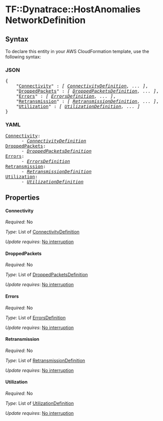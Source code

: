 # TF::Dynatrace::HostAnomalies NetworkDefinition

## Syntax

To declare this entity in your AWS CloudFormation template, use the following syntax:

### JSON

<pre>
{
    "<a href="#connectivity" title="Connectivity">Connectivity</a>" : <i>[ <a href="connectivitydefinition.md">ConnectivityDefinition</a>, ... ]</i>,
    "<a href="#droppedpackets" title="DroppedPackets">DroppedPackets</a>" : <i>[ <a href="droppedpacketsdefinition.md">DroppedPacketsDefinition</a>, ... ]</i>,
    "<a href="#errors" title="Errors">Errors</a>" : <i>[ <a href="errorsdefinition.md">ErrorsDefinition</a>, ... ]</i>,
    "<a href="#retransmission" title="Retransmission">Retransmission</a>" : <i>[ <a href="retransmissiondefinition.md">RetransmissionDefinition</a>, ... ]</i>,
    "<a href="#utilization" title="Utilization">Utilization</a>" : <i>[ <a href="utilizationdefinition.md">UtilizationDefinition</a>, ... ]</i>
}
</pre>

### YAML

<pre>
<a href="#connectivity" title="Connectivity">Connectivity</a>: <i>
      - <a href="connectivitydefinition.md">ConnectivityDefinition</a></i>
<a href="#droppedpackets" title="DroppedPackets">DroppedPackets</a>: <i>
      - <a href="droppedpacketsdefinition.md">DroppedPacketsDefinition</a></i>
<a href="#errors" title="Errors">Errors</a>: <i>
      - <a href="errorsdefinition.md">ErrorsDefinition</a></i>
<a href="#retransmission" title="Retransmission">Retransmission</a>: <i>
      - <a href="retransmissiondefinition.md">RetransmissionDefinition</a></i>
<a href="#utilization" title="Utilization">Utilization</a>: <i>
      - <a href="utilizationdefinition.md">UtilizationDefinition</a></i>
</pre>

## Properties

#### Connectivity

_Required_: No

_Type_: List of <a href="connectivitydefinition.md">ConnectivityDefinition</a>

_Update requires_: [No interruption](https://docs.aws.amazon.com/AWSCloudFormation/latest/UserGuide/using-cfn-updating-stacks-update-behaviors.html#update-no-interrupt)

#### DroppedPackets

_Required_: No

_Type_: List of <a href="droppedpacketsdefinition.md">DroppedPacketsDefinition</a>

_Update requires_: [No interruption](https://docs.aws.amazon.com/AWSCloudFormation/latest/UserGuide/using-cfn-updating-stacks-update-behaviors.html#update-no-interrupt)

#### Errors

_Required_: No

_Type_: List of <a href="errorsdefinition.md">ErrorsDefinition</a>

_Update requires_: [No interruption](https://docs.aws.amazon.com/AWSCloudFormation/latest/UserGuide/using-cfn-updating-stacks-update-behaviors.html#update-no-interrupt)

#### Retransmission

_Required_: No

_Type_: List of <a href="retransmissiondefinition.md">RetransmissionDefinition</a>

_Update requires_: [No interruption](https://docs.aws.amazon.com/AWSCloudFormation/latest/UserGuide/using-cfn-updating-stacks-update-behaviors.html#update-no-interrupt)

#### Utilization

_Required_: No

_Type_: List of <a href="utilizationdefinition.md">UtilizationDefinition</a>

_Update requires_: [No interruption](https://docs.aws.amazon.com/AWSCloudFormation/latest/UserGuide/using-cfn-updating-stacks-update-behaviors.html#update-no-interrupt)

